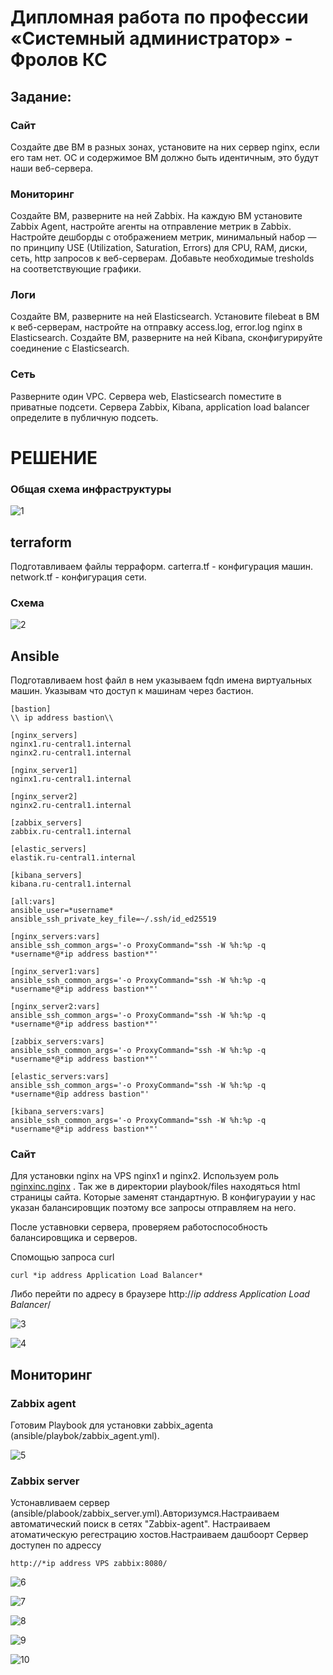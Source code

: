 # Дипломная работа по профессии «Системный администратор» - Фролов КС

## Задание: 

### Сайт
Создайте две ВМ в разных зонах, установите на них сервер nginx, если его там нет. ОС и содержимое ВМ должно быть идентичным, это будут наши веб-сервера.

### Мониторинг
Создайте ВМ, разверните на ней Zabbix. На каждую ВМ установите Zabbix Agent, настройте агенты на отправление метрик в Zabbix.
Настройте дешборды с отображением метрик, минимальный набор — по принципу USE (Utilization, Saturation, Errors) для CPU, RAM, диски, сеть, http запросов к веб-серверам. Добавьте необходимые tresholds на соответствующие графики.

### Логи
Cоздайте ВМ, разверните на ней Elasticsearch. Установите filebeat в ВМ к веб-серверам, настройте на отправку access.log, error.log nginx в Elasticsearch.
Создайте ВМ, разверните на ней Kibana, сконфигурируйте соединение с Elasticsearch.

### Сеть
Разверните один VPC. Сервера web, Elasticsearch поместите в приватные подсети. Сервера Zabbix, Kibana, application load balancer определите в публичную подсеть.

# РЕШЕНИЕ 

### Общая схема инфраструктуры 

![1](scrn/dip.png)

## terraform 

Подготавливаем файлы терраформ. carterra.tf - конфигурация машин. network.tf - конфигурация сети. 

### Схема  

![2](scrn/sub.png)


## Ansible 

Подготавливаем host файл в нем указываем fqdn имена виртуальных машин. Указывам что доступ к машинам через бастион.

```
[bastion]
\\ ip address bastion\\

[nginx_servers]
nginx1.ru-central1.internal
nginx2.ru-central1.internal

[nginx_server1]
nginx1.ru-central1.internal

[nginx_server2]
nginx2.ru-central1.internal

[zabbix_servers]
zabbix.ru-central1.internal

[elastic_servers]
elastik.ru-central1.internal

[kibana_servers]
kibana.ru-central1.internal

[all:vars]
ansible_user=*username*
ansible_ssh_private_key_file=~/.ssh/id_ed25519

[nginx_servers:vars]
ansible_ssh_common_args='-o ProxyCommand="ssh -W %h:%p -q *username*@*ip address bastion*"'

[nginx_server1:vars]
ansible_ssh_common_args='-o ProxyCommand="ssh -W %h:%p -q *username*@*ip address bastion*"'

[nginx_server2:vars]
ansible_ssh_common_args='-o ProxyCommand="ssh -W %h:%p -q *username*@*ip address bastion*"'

[zabbix_servers:vars]
ansible_ssh_common_args='-o ProxyCommand="ssh -W %h:%p -q *username*@*ip address bastion*"'

[elastic_servers:vars]
ansible_ssh_common_args='-o ProxyCommand="ssh -W %h:%p -q *username*@ip address bastion"'

[kibana_servers:vars]
ansible_ssh_common_args='-o ProxyCommand="ssh -W %h:%p -q *username*@*ip address bastion*"'
```

### Сайт 

Для установки nginx на VPS nginx1 и nginx2. Используем роль [nginxinc.nginx](https://galaxy.ansible.com/ui/standalone/roles/nginxinc/nginx/ "Ссылка на официальную роль") . Так же в директории playbook/files находяться html страницы сайта. Которые заменят стандартную. В конфигурауии у нас указан балансировщик поэтому все запросы отправляем на него. 

После уставновки сервера, проверяем работоспособность балансировщика и серверов.

Спомощью запроса curl 

```
curl *ip address Application Load Balancer*
```

Либо перейти по адресу в браузере http://*ip address Application Load Balancer*/

![3](scrn/curl1.png)

![4](scrn/curl2.png)


## Мониторинг

### Zabbix agent

Готовим Playbook для установки zabbix_agenta (ansible/playbok/zabbix_agent.yml). 

![5](scrn/zab1.png)

### Zabbix server

Устонавливаем сервер (ansible/plabook/zabbix_server.yml).Авторизумся.Настраиваем автоматический поиск в сетях "Zabbix-agent". Настраиваем атоматическую регестрацию хостов.Настраиваем дашбоорт 
Сервер доступен по адрессу

```
http://*ip address VPS zabbix:8080/
```
![6](scrn/zb2.png)

![7](scrn/zb4.png)

![8](scrn/zb5.png)

![9](scrn/zb3.png)

![10](scrn/zb6.png)


